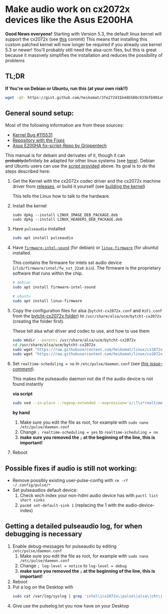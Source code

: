# Make audio work on cx2072x devices like the Asus E200HA

**Good News everyone!**
Starting with Version 5.3, the default linux kernel will support the cx2072x (see [this](https://github.com/torvalds/linux/commit/3917da94f787e6c907e440653ead0c666a71379e) commit)
This means that installing this custom patched kernel will now longer be required if you already use kernel 5.3 or newer!
You'll probably still need the alsa-ucm files, but this is great because it massively simplifies the installation and reduces the possibility of problems

## TL;DR

**If You're on Debian or Ubuntu, run this (at your own risk!!)**
```bash
wget -qO- https://gist.github.com/heikomat/3fe272431b44b580c933bfb901a92257/raw | bash
```

## General sound setup:

Most of the following information are from these sources:

- [Kernel Bug #115531](https://bugzilla.kernel.org/show_bug.cgi?id=115531)
- [Repository with the Fixes](https://git.kernel.org/pub/scm/linux/kernel/git/tiwai/sound.git)
- [Asus E200HA fix-script-Repo by Grippentech](https://github.com/Grippentech/Asus-E200HA-Linux-Post-Install-Script)

This manual is for debain and derivates of it, though it can ~~probably~~definitely be adapted
for other linux systems (see [here](https://github.com/Grippy98/Asus-E200HA-Linux-Post-Install-Script/issues/30#issuecomment-404034681)). Debian and Ubuntu users can use the [script provided](https://gist.github.com/heikomat/3fe272431b44b580c933bfb901a92257)
above. Its goal is to do the steps described here:

1. Get the Kernel with the cx2072x codec driver and the cx2072x machine driver from [releases](https://github.com/heikomat/linux/releases), or build it yourself (see [building the kernel](building_the_kernel.md#building-the-kernel))

   This tells the Linux how to talk to the hardware.

1. Install the kernel
   ```
   sudo dpkg --install LINUX_IMAGE_DEB_PACKAGE.deb
   sudo dpkg --install LINUX_HEADERS_DEB_PACKAGE.deb
   ```

1. Have `pulseaudio` installed
   ```bash
   sudo apt install pulseaudio
   ```
 
1. Have [`firmware-intel-sound`](https://packages.debian.org/buster/firmware-intel-sound)
   (for debian) or [`linux-firmware`](https://packages.ubuntu.com/de/artful/linux-firmware)
   (for ubuntu) installed.
   
   This contains the firmware for intels sst audio device (`/lib/firmware/intel/fw_sst_22a8.bin`).
   The firmware is the proprietary software that runs within the chip.
   ```bash
   # debian
   sudo apt install firmware-intel-sound

   # ubuntu
   sudo apt install linux-firmware
   ```

1. Copy the configuration files for alsa (`bytcht-cx2072x.conf` and `HiFi.conf` from
   the [bytcht-cx2072x folder](https://github.com/heikomat/linux/tree/cx2072x/cx2072x_fixes_and_manual/bytcht-cx2072x))
   to `/usr/share/alsa/ucm/bytcht-cx2072x` (creating the folder first).

   These tell alsa what driver and codec to use, and how to use them

   ```bash
   sudo mkdir --parents /usr/share/alsa/ucm/bytcht-cx2072x
   cd /usr/share/alsa/ucm/bytcht-cx2072x
   sudo wget "https://raw.githubusercontent.com/heikomat/linux/cx2072x/cx2072x_fixes_and_manual/bytcht-cx2072x/HiFi.conf"
   sudo wget "https://raw.githubusercontent.com/heikomat/linux/cx2072x/cx2072x_fixes_and_manual/bytcht-cx2072x/bytcht-cx2072x.conf"
   ```
1. Set `realtime-scheduling = no` in `/etc/pulse/daemon.conf` (_see [this issue-comment](https://github.com/Grippentech/Asus-E200HA-Linux-Post-Install-Script/issues/29#issuecomment-355113121)_).

   This makes the pulseaudio daemon not die if the audio device is not found instantly

   **via script**
   ```bash
   sudo sed --in-place --regexp-extended --expression='s/;?\s*realtime-scheduling\s*=\s*(yes|no)/realtime-scheduling = no/g' /etc/pulse/daemon.conf
   ```

   **by hand**
   1. Make sure you edit the file as root, for example with `sudo nano /etc/pulse/daemon.conf`
   1. Change `; realtime-scheduling = yes` to `realtime-scheduling = no`
   1. **make sure you removed the `;` at the beginning of the line, this is important!**
1. Reboot

## Possible fixes if audio is still not working:
- Remove possibly existing user-pulse-config with `rm -rf ~/.config/pulse/*`
- Set pulseaudios default device:
  1. Check wich index your non-hdmi audio device has with `pactl list short sinks`
  1. `pacmd set-default-sink 1` (replacing the 1 with the audio-device-index)

## Getting a detailed pulseaudio log, for when debugging is necessary
1. Enable debug-messages for pulseaudio by editing `/etc/pulse/daemon.conf`
   1. Make sure you edit the file as root, for example with `sudo nano /etc/pulse/daemon.conf`
   1. Change `; log-level = notice` to `log-level = debug`
   1. **make sure you removed the `;` at the beginning of the line, this is important!**
1. Reboot
1. Put a log on the Desktop with
   ```bash
   sudo cat /var/log/syslog | grep 'intel\|cx2072x\|pulse\|alsa\|cht\|byt\|error' > ~/Desktop/pulselog.txt
   ```
1. Give use the pulselog.txt you now have on your Desktop
